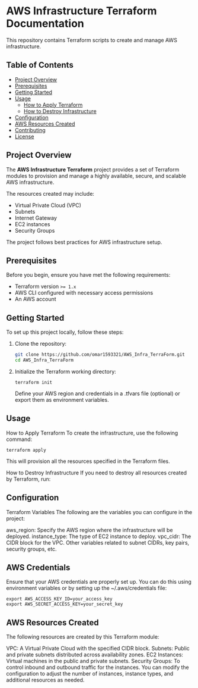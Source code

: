 # AWS Infrastructure Terraform Documentation

This repository contains Terraform scripts to create and manage AWS infrastructure.

## Table of Contents

- [Project Overview](#project-overview)
- [Prerequisites](#prerequisites)
- [Getting Started](#getting-started)
- [Usage](#usage)
  - [How to Apply Terraform](#how-to-apply-terraform)
  - [How to Destroy Infrastructure](#how-to-destroy-infrastructure)
- [Configuration](#configuration)
- [AWS Resources Created](#aws-resources-created)
- [Contributing](#contributing)
- [License](#license)

## Project Overview

The **AWS Infrastructure Terraform** project provides a set of Terraform modules to provision and manage a highly available, secure, and scalable AWS infrastructure.

The resources created may include:

- Virtual Private Cloud (VPC)
- Subnets
- Internet Gateway
- EC2 instances
- Security Groups

The project follows best practices for AWS infrastructure setup.

## Prerequisites

Before you begin, ensure you have met the following requirements:

- Terraform version `>= 1.x`
- AWS CLI configured with necessary access permissions
- An AWS account

## Getting Started

To set up this project locally, follow these steps:

1. Clone the repository:

   ```bash
   git clone https://github.com/omar1593321/AWS_Infra_TerraForm.git
   cd AWS_Infra_TerraForm
   ```

2. Initialize the Terraform working directory:
   ```
   terraform init
   ```
   Define your AWS region and credentials in a .tfvars file (optional) or export them as environment variables.
## Usage
How to Apply Terraform
To create the infrastructure, use the following command:
```
terraform apply

```
This will provision all the resources specified in the Terraform files.

How to Destroy Infrastructure
If you need to destroy all resources created by Terraform, run:
## Configuration
Terraform Variables
The following are the variables you can configure in the project:

aws_region: Specify the AWS region where the infrastructure will be deployed.
instance_type: The type of EC2 instance to deploy.
vpc_cidr: The CIDR block for the VPC.
Other variables related to subnet CIDRs, key pairs, security groups, etc.

## AWS Credentials
Ensure that your AWS credentials are properly set up. You can do this using environment variables or by setting up the ~/.aws/credentials file:
```
export AWS_ACCESS_KEY_ID=your_access_key
export AWS_SECRET_ACCESS_KEY=your_secret_key
```
## AWS Resources Created
The following resources are created by this Terraform module:

VPC: A Virtual Private Cloud with the specified CIDR block.
Subnets: Public and private subnets distributed across availability zones.
EC2 Instances: Virtual machines in the public and private subnets.
Security Groups: To control inbound and outbound traffic for the instances.
You can modify the configuration to adjust the number of instances, instance types, and additional resources as needed.